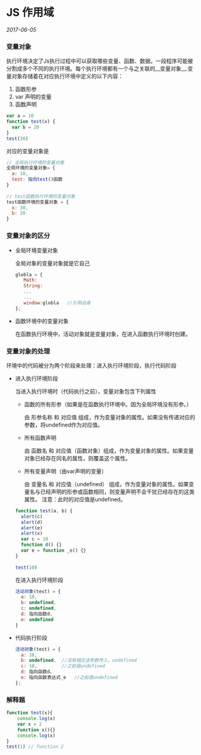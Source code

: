 # JS 作用域

*2017-06-05*

### 变量对象

执行环境决定了Js执行过程中可以获取哪些变量、函数、数据。一段程序可能被分割成多个不同的执行环境。每个执行环境都有一个与之关联的__变量对象__.变量对象存储着在对应执行环境中定义的以下内容：

1. 函数形参
2. var 声明的变量
3. 函数声明

```javascript
var a = 10
function test(x) {
  var b = 20
}
test(30)
```

对应的变量对象是

```javascript
// 全局执行环境的变量对象
全局环境的变量对象= {
  a: 10,
  test: 指向test()函数
}
 
// test函数执行环境的变量对象
test函数环境的变量对象 = {
  x: 30,
  b: 20
}
```

### 变量对象的区分

* 全局环境变量对象

  全局对象的变量对象就是它自己

  ```javascript
  globla = {
     Math:
     String:
     ...
     ...
     window:globla   //引用自身
  };
  ```

* 函数环境中的变量对象

  在函数执行环境中，活动对象就是变量对象，在进入函数执行环境时创建。

### 变量对象的处理

环境中的代码被分为两个阶段来处理：进入执行环境阶段，执行代码阶段

* 进入执行环境阶段

  当进入执行环境时（代码执行之前），变量对象包含下列属性

  * 函数的所有形参（如果是在函数执行环境中。因为全局环境没有形参。）

    由 形参名称 和 对应值 组成，作为变量对象的属性。如果没有传递对应的参数，将undefined作为对应值。

  * 所有函数声明

    由 函数名 和 对应值（函数对象）组成，作为变量对象的属性。如果变量对象已经存在同名的属性，则覆盖这个属性。

  * 所有变量声明（由var声明的变量）

    由 变量名 和 对应值（undefined） 组成，作为变量对象的属性。如果变量名与已经声明的形参或函数相同，则变量声明不会干扰已经存在的这类属性。
    注意：此时的对应值是undefined。

  ```javascript
  function test(a, b) {
    alert(c)   
    alert(d)   
    alert(e) 
    alert(x)
    var c = 10
    function d() {}
    var e = function _e() {}
  }
   
  test(10)
  ```

  在进入执行环境阶段

  ```javascript
  活动对象(test) = {
    a: 10,
    b: undefined,  
    c: undefined,
    d: 指向函数d,
    e: undefined
  }
  ```

* 代码执行阶段

  ```javascript
  活动对象(test) = {
    a: 10,
    b: undefined,  //没有相应该参数传入，undefined
    c: 10,         //之前是undefined
    d: 指向函数d，
    e: 指向函数表达式_e   //之前是undefined
  };
  ```



### 解释题

```javascript
function test(x){
	console.log(x)
	var x = 2
	function x(){}
	console.log(x)
}
test(1) // function 2
```

